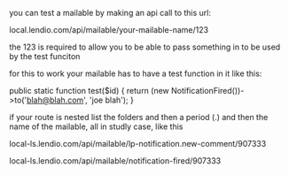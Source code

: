 you can test a mailable by making an api call to this url:

local.lendio.com/api/mailable/your-mailable-name/123

the 123 is required to allow you to be able to pass something in to be used by the test funciton

for this to work your mailable has to have a test function in it like this:

public static function test($id)
{
    return (new NotificationFired())->to('blah@blah.com', 'joe blah');
}

if your route is nested list the folders and then a period (.) and then the name of the mailable, all in studly case, like this

local-ls.lendio.com/api/mailable/lp-notification.new-comment/907333

local-ls.lendio.com/api/mailable/notification-fired/907333
